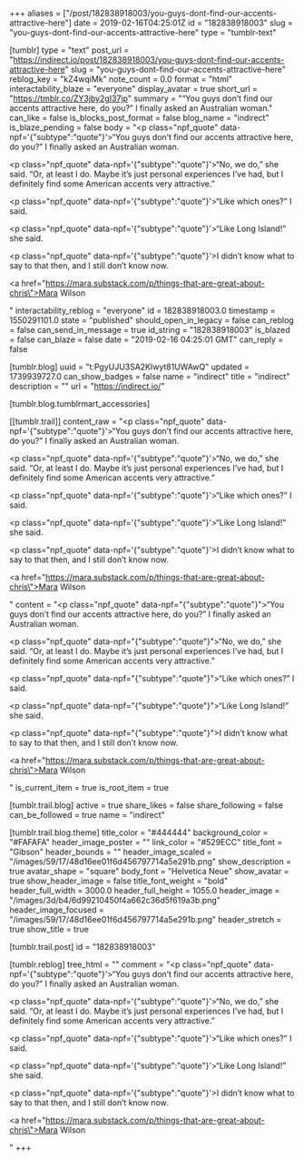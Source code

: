 +++
aliases = ["/post/182838918003/you-guys-dont-find-our-accents-attractive-here"]
date = 2019-02-16T04:25:01Z
id = "182838918003"
slug = "you-guys-dont-find-our-accents-attractive-here"
type = "tumblr-text"

[tumblr]
type = "text"
post_url = "https://indirect.io/post/182838918003/you-guys-dont-find-our-accents-attractive-here"
slug = "you-guys-dont-find-our-accents-attractive-here"
reblog_key = "kZ4wqiMk"
note_count = 0.0
format = "html"
interactability_blaze = "everyone"
display_avatar = true
short_url = "https://tmblr.co/ZY3jby2gI37jp"
summary = "“You guys don’t find our accents attractive here, do you?” I finally asked an Australian woman."
can_like = false
is_blocks_post_format = false
blog_name = "indirect"
is_blaze_pending = false
body = "<p class=\"npf_quote\" data-npf='{\"subtype\":\"quote\"}'>“You guys don’t find our accents attractive here, do you?” I finally asked an Australian woman.</p><p class=\"npf_quote\" data-npf='{\"subtype\":\"quote\"}'>“No, we do,” she said. “Or, at least I do. Maybe it’s just personal experiences I’ve had, but I definitely find some American accents very attractive.”</p><p class=\"npf_quote\" data-npf='{\"subtype\":\"quote\"}'>“Like which ones?” I said.</p><p class=\"npf_quote\" data-npf='{\"subtype\":\"quote\"}'>“Like Long Island!” she said.</p><p class=\"npf_quote\" data-npf='{\"subtype\":\"quote\"}'>I didn’t know what to say to that then, and I still don’t know now.</p><p><a href=\"https://mara.substack.com/p/things-that-are-great-about-chris\">Mara Wilson</a></p>"
interactability_reblog = "everyone"
id = 182838918003.0
timestamp = 1550291101.0
state = "published"
should_open_in_legacy = false
can_reblog = false
can_send_in_message = true
id_string = "182838918003"
is_blazed = false
can_blaze = false
date = "2019-02-16 04:25:01 GMT"
can_reply = false

[tumblr.blog]
uuid = "t:PgyUJU3SA2Klwyt81UWAwQ"
updated = 1739939727.0
can_show_badges = false
name = "indirect"
title = "indirect"
description = ""
url = "https://indirect.io/"

[tumblr.blog.tumblrmart_accessories]

[[tumblr.trail]]
content_raw = "<p class=\"npf_quote\" data-npf='{\"subtype\":\"quote\"}'>“You guys don’t find our accents attractive here, do you?” I finally asked an Australian woman.</p><p class=\"npf_quote\" data-npf='{\"subtype\":\"quote\"}'>“No, we do,” she said. “Or, at least I do. Maybe it’s just personal experiences I’ve had, but I definitely find some American accents very attractive.”</p><p class=\"npf_quote\" data-npf='{\"subtype\":\"quote\"}'>“Like which ones?” I said.</p><p class=\"npf_quote\" data-npf='{\"subtype\":\"quote\"}'>“Like Long Island!” she said.</p><p class=\"npf_quote\" data-npf='{\"subtype\":\"quote\"}'>I didn’t know what to say to that then, and I still don’t know now.</p><p><a href=\"https://mara.substack.com/p/things-that-are-great-about-chris\">Mara Wilson</a></p>"
content = "<p class=\"npf_quote\" data-npf=\"{&quot;subtype&quot;:&quot;quote&quot;}\">&ldquo;You guys don&rsquo;t find our accents attractive here, do you?&rdquo; I finally asked an Australian woman.</p><p class=\"npf_quote\" data-npf=\"{&quot;subtype&quot;:&quot;quote&quot;}\">&ldquo;No, we do,&rdquo; she said. &ldquo;Or, at least I do. Maybe it&rsquo;s just personal experiences I&rsquo;ve had, but I definitely find some American accents very attractive.&rdquo;</p><p class=\"npf_quote\" data-npf=\"{&quot;subtype&quot;:&quot;quote&quot;}\">&ldquo;Like which ones?&rdquo; I said.</p><p class=\"npf_quote\" data-npf=\"{&quot;subtype&quot;:&quot;quote&quot;}\">&ldquo;Like Long Island!&rdquo; she said.</p><p class=\"npf_quote\" data-npf=\"{&quot;subtype&quot;:&quot;quote&quot;}\">I didn&rsquo;t know what to say to that then, and I still don&rsquo;t know now.</p><p><a href=\"https://mara.substack.com/p/things-that-are-great-about-chris\">Mara Wilson</a></p>"
is_current_item = true
is_root_item = true

[tumblr.trail.blog]
active = true
share_likes = false
share_following = false
can_be_followed = true
name = "indirect"

[tumblr.trail.blog.theme]
title_color = "#444444"
background_color = "#FAFAFA"
header_image_poster = ""
link_color = "#529ECC"
title_font = "Gibson"
header_bounds = ""
header_image_scaled = "/images/59/17/48d16ee01f6d456797714a5e291b.png"
show_description = true
avatar_shape = "square"
body_font = "Helvetica Neue"
show_avatar = true
show_header_image = false
title_font_weight = "bold"
header_full_width = 3000.0
header_full_height = 1055.0
header_image = "/images/3d/b4/6d99210450f4a662c36d5f619a3b.png"
header_image_focused = "/images/59/17/48d16ee01f6d456797714a5e291b.png"
header_stretch = true
show_title = true

[tumblr.trail.post]
id = "182838918003"

[tumblr.reblog]
tree_html = ""
comment = "<p class=\"npf_quote\" data-npf='{\"subtype\":\"quote\"}'>“You guys don’t find our accents attractive here, do you?” I finally asked an Australian woman.</p><p class=\"npf_quote\" data-npf='{\"subtype\":\"quote\"}'>“No, we do,” she said. “Or, at least I do. Maybe it’s just personal experiences I’ve had, but I definitely find some American accents very attractive.”</p><p class=\"npf_quote\" data-npf='{\"subtype\":\"quote\"}'>“Like which ones?” I said.</p><p class=\"npf_quote\" data-npf='{\"subtype\":\"quote\"}'>“Like Long Island!” she said.</p><p class=\"npf_quote\" data-npf='{\"subtype\":\"quote\"}'>I didn’t know what to say to that then, and I still don’t know now.</p><p><a href=\"https://mara.substack.com/p/things-that-are-great-about-chris\">Mara Wilson</a></p>"
+++
